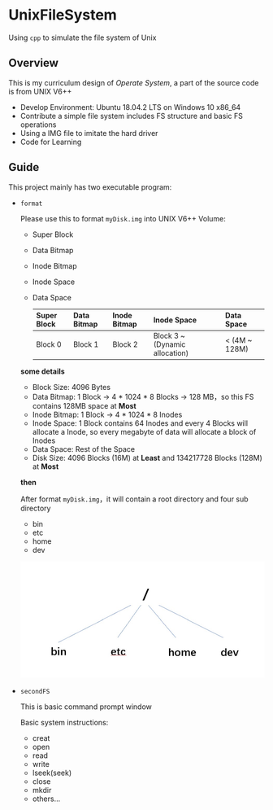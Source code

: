 # UnixFileSystem
Using `cpp` to simulate the file system of Unix

## Overview

This is my curriculum design of *Operate System*, a part of the source code is from UNIX V6++

* Develop Environment: Ubuntu 18.04.2 LTS on Windows 10 x86_64
* Contribute a simple file system includes FS structure and basic FS operations
* Using a IMG file to imitate the hard driver
* Code for Learning

## Guide

This project mainly has two executable program:

* `format`

  Please use this to format `myDisk.img` into UNIX V6++ Volume:

  * Super Block

  * Data Bitmap

  * Inode Bitmap

  * Inode Space

  * Data Space

    | Super Block | Data Bitmap | Inode Bitmap | Inode Space                    | Data Space    |
    | ----------- | ----------- | ------------ | ------------------------------ | ------------- |
    | Block 0     | Block 1     | Block 2      | Block 3 ~ (Dynamic allocation) | < (4M ~ 128M) |

  **some details**

  * Block Size: 4096 Bytes
  * Data Bitmap: 1 Block → 4 * 1024 * 8 Blocks → 128 MB，so this FS contains 128MB space at **Most**
  * Inode Bitmap: 1 Block → 4 * 1024 * 8 Inodes
  * Inode Space: 1 Block contains 64 Inodes and every 4 Blocks will allocate a Inode, so every megabyte of data will allocate a block of Inodes
  * Data Space: Rest of the Space 
  * Disk Size: 4096 Blocks (16M) at **Least** and 134217728 Blocks (128M) at **Most**

  

  **then**

  After format `myDisk.img`，it will contain a root directory and four sub directory

  * bin
  * etc
  * home
  * dev

  ![directory structure](img/directory.jpg)

* `secondFS`

  This is basic command prompt window

  Basic system instructions:

  * creat
  * open
  * read
  * write
  * lseek(seek)
  * close
  * mkdir
  * others...
